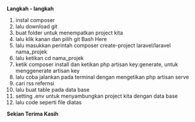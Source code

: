 **Langkah - langkah**
1. instal composer 
2. lalu download git
3. buat folder untuk menempatkan project kita
4. lalu klik kanan dan pilih git Bash Here
5. lalu masukkan perintah composer create-project laravel/laravel nama_projek
6. lalu ketikan cd nama_projek
7. ketik composer install dan ketikan php artisan key:generate, untuk menggenerate artisan key
8. lalu coba jalankan pada terminal dengan mengetikan php artisan serve
9. cari rss refernsi
10. lalu buat table pada data base
11. setting .env untuk menyambungkan project kita dengan data base
12. lalu code seperti file diatas


**Sekian Terima Kasih**
